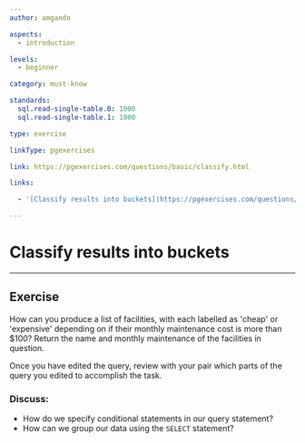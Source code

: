 ```yaml
---
author: amgando

aspects:
  - introduction

levels:
  - beginner

category: must-know

standards:
  sql.read-single-table.0: 1000
  sql.read-single-table.1: 1000

type: exercise

linkType: pgexercises

link: https://pgexercises.com/questions/basic/classify.html

links:

  - '[Classify results into buckets](https://pgexercises.com/questions/basic/classify.html){documentation}'

---
```


# Classify results into buckets

---
## Exercise

How can you produce a list of facilities, with each labelled as 'cheap' or 'expensive' depending on if their monthly maintenance cost is more than $100? Return the name and monthly maintenance of the facilities in question.

Once you have edited the query, review with your pair which parts of the query you edited to accomplish the task.

### Discuss:
- How do we specify conditional statements in our query statement?
- How can we group our data using the `SELECT` statement?

